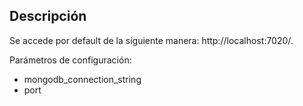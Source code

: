 ## Descripción
Se accede por default de la siguiente manera: http://localhost:7020/.

Parámetros de configuración:
- mongodb_connection_string
- port